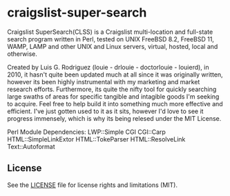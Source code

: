# craigslist-super-search

Craigslist SuperSearch(CLSS) is a Craigslist multi-location and full-state search program written in Perl, tested on UNIX FreeBSD 8.2, FreeBSD 11, WAMP, LAMP and other UNIX and Linux servers, virtual, hosted, local and otherwise.

Created by Luis G. Rodriguez (louie - drlouie - doctorlouie - louierd), in 2010, it hasn't quite been updated much at all since it was originally written, however its been highly instrumental with my marketing and market research efforts. Furthermore, its quite the nifty tool for quickly searching large swaths of areas for specific tangible and intagible goods I'm seeking to acquire. Feel free to help build it into something much more effective and efficient. I've just gotten used to it as it sits, however I'd love to see it progress immensely, which is why its being relesed under the MIT License.

Perl Module Dependencies:
LWP::Simple
CGI
CGI::Carp
HTML::SimpleLinkExtor
HTML::TokeParser
HTML::ResolveLink
Text::Autoformat

## License

See the [LICENSE](LICENSE.md) file for license rights and limitations (MIT).
